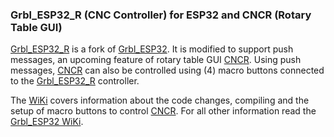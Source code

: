 

### Grbl_ESP32_R (CNC Controller) for ESP32 and CNCR (Rotary Table GUI)

[Grbl_ESP32_R](https://github.com/MetalWorkerTools/Grbl_Esp32_R) is a fork of [Grbl_ESP32](https://github.com/bdring/Grbl_Esp32). It is modified to support push messages, an upcoming feature of rotary table GUI [CNCR](https://github.com/MetalWorkerTools/CNCR). Using push messages, [CNCR](https://github.com/MetalWorkerTools/CNCR) can also be controlled using (4) macro buttons connected to the [Grbl_ESP32_R](https://github.com/MetalWorkerTools/Grbl_Esp32_R) controller.

The [WiKi](https://github.com/MetalWorkerTools/Grbl_Esp32_R/wiki) covers information about the code changes, compiling and the setup of macro buttons to control [CNCR](https://github.com/MetalWorkerTools/CNCR). For all other information read the [Grbl_ESP32 WiKi](https://github.com/bdring/Grbl_Esp32/wiki).
